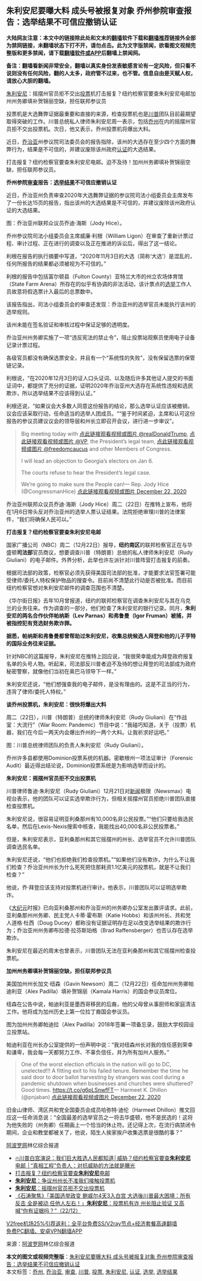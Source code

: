  <h2>朱利安尼要曝大料 成头号被报复对象 乔州参院审查报告：选举结果不可信应撤销认证</h2> <p class="notice"><b>大陆网友注意：本文中的链接除此处和文末的<a href="https://github.com/bannedbook/fanqiang" >翻墙</a>软件下载和<a href="https://github.com/killgcd/justmysocks/blob/master/README.md">翻墙推荐</a>链接外全部为禁网链接，未翻墙状态下打不开，请勿点击。此为文字版禁闻，欲看图文视频完整版和更多禁闻，请下载<a href="https://github.com/bannedbook/fanqiang">翻墙软件或APP</a>后翻墙上禁闻网。</p><p>备注：翻墙看新闻非常安全，翻墙以真实身份发表敏感言论有一定风险，但只看不说则没有任何风险，翻的人太多，政府管不过来，也不管。信息自由是天赋人权，请放心大胆的翻墙。</b></p>  <div class="entry"> <p id="summary"><a href="https://www.bannedbook.org/bnews/tag/%e6%9c%b1%e5%88%a9%e5%ae%89%e5%b0%bc/" class="st_tag internal_tag" rel="tag" title="标签 朱利安尼 下的日志">朱利安尼</a>：摇摆州官员拒不交出<a href="https://www.bannedbook.org/bnews/tag/%E6%8A%95%E7%A5%A8/" class="st_tag internal_tag" rel="tag" title="标签 投票 下的日志">投票</a>机打击报复？纽约检察官要查朱利安尼电邮加州州务卿填补贺锦丽空缺，担任联邦参议员</p> <p>投票机是大选舞弊证据最重要和直接的来源，检查投票机也是<a href="https://www.bannedbook.org/bnews/tag/%e5%b7%9d%e6%99%ae/" class="st_tag internal_tag" rel="tag" title="标签 川普 下的日志">川普</a>团队目前最期望取得突破的工作。川普总统私人律师朱利安尼周一表示，包括<a href="https://www.bannedbook.org/bnews/tag/%E4%B9%94%E5%B7%9E/" class="st_tag internal_tag" rel="tag" title="标签 乔州 下的日志">乔州</a>在内的摇摆州官员拒不交出投票机。次日，他又表示，乔州投票机将爆出大料。</p> <p>近日，<a href="https://www.bannedbook.org/bnews/tag/%E4%B9%94%E6%B2%BB%E4%BA%9A/" class="st_tag internal_tag" rel="tag" title="标签 乔治亚 下的日志">乔治亚</a>州参议院司法委员会的报告指除，该州的大选存在至少四个方面的舞弊行为，结果是不可信的，并建议废除该州政府<a href="https://www.bannedbook.org/bnews/tag/%E8%AE%A4%E8%AF%81/" class="st_tag internal_tag" rel="tag" title="标签 认证 下的日志">认证</a>的大选结果。</p> <p>打击报复？纽约检察官要查朱利安尼电邮。迫不及待！加州州务卿填补贺锦丽空缺，担任联邦参议员。</p> <p><strong>乔州参院<a href="https://www.bannedbook.org/bnews/tag/%E5%AE%A1%E6%9F%A5/" class="st_tag internal_tag" rel="tag" title="标签 审查 下的日志">审查</a>报告：<a href="https://www.bannedbook.org/bnews/tag/%E9%80%89%E4%B8%BE%E7%BB%93%E6%9E%9C/" class="st_tag internal_tag" rel="tag" title="标签 选举结果 下的日志">选举结果</a>不可信应撤销认证</strong></p> <p>近日，乔治亚州负责审查2020年大选舞弊证据的参议院司法小组委员会主席发布了一份长达15页的报告，指出该州的大选结果是不可信的，并建议废除该州政府认证的大选结果。</p> <p>图：乔治亚州联邦众议员乔迪·海斯（Jody Hice）。</p> <p>乔州参议院司法小组委员会主席威廉·利根（William Ligon）在审查了重新计票过程、审计过程、正在进行的调查以及正在推进的诉讼后，得出了这一结论。</p> <p>利根在报告的执行摘要中写道，“2020年11月3日的大选（简称‘大选’）是混乱的，任何所报告的结果都必须被视为不可信的。”</p> <p>利根的报告中包括富尔顿县（Fulton County）亚特兰大市的州立农场体育馆（State Farm Arena）所存在的似乎有协调的非法活动，该计票点的<a href="https://www.bannedbook.org/bnews/tag/%e9%80%89%e4%b8%be/" class="st_tag internal_tag" rel="tag" title="标签 选举 下的日志">选举</a>工作人员故意将假选票计入最后的总票数中。</p> <p>该报告指出，司法小组委员会的审查还发现：乔治亚州的选举官员未能执行该州的选举规则。</p> <p>该州未能在签名验证和审核过程中保证足够的透明度。</p>  <p>乔治亚州州务卿实施了一项“违反宪法的禁止令”，阻止投票站观察员使用电子设备记录计票过程。</p> <p>各级官员都没有确保选票安全，并且有一个“系统性的失败”，没有保留选票的保管链记录。</p> <p>利根说，“在2020年12月3日的证人口头证词、以及随后许多其他证人提交的书面证词中，都提供了充分的证据，证明2020年乔治亚州大选存在系统性违规和选民欺诈，所以选举结果不应该得到认证。”</p> <p>利根还说，“如果议会大多数人同意这份报告的结论，那么选举认证应该被撤销，议会应该采取行动，任命适当的选举人团成员。““鉴于时间紧迫，主席和认可这份报告的参议员建议议会的领导层和州长立即召开会议，进行进一步审议”。</p> <blockquote><p>Big meeting today with <a href="https://twitter.com/realDonaldTrump?ref_src=twsrc%5Etfw">点此链接观看视频或图片 @realDonaldTrump</a>, <a href="https://twitter.com/VP?ref_src=twsrc%5Etfw">点此链接观看视频或图片 @VP</a>, the President&#8217;s legal team, <a href="https://twitter.com/freedomcaucus?ref_src=twsrc%5Etfw">点此链接观看视频或图片 @freedomcaucus</a> and other Members of Congress.</p> <p>I will lead an objection to Georgia&#8217;s electors on Jan 6.</p> <p>The courts refuse to hear the President&#8217;s legal case.</p> <p>We&#8217;re going to make sure the People can!— Rep. Jody Hice (@CongressmanHice) <a href="https://twitter.com/CongressmanHice/status/1341180474975268870?ref_src=twsrc%5Etfw">点此链接观看视频或图片 December 22, 2020</a></p></blockquote> <p>乔治亚州联邦众议员乔迪·海斯（Jody Hice）周二（22日）在推特上宣布，他将在1月6日带头反对乔治亚州的选举人票认证结果。法院拒绝审理川普的法律案件，“我们将确保人民可以。”</p> <p><strong>打击报复？纽约检察官要查朱利安尼电邮</strong></p> <p>国家广播公司（NBC）周二（12月22日）报导，<strong>纽约南区</strong>的联邦检察官正在与华盛顿<strong>司法部</strong>官员商议，想要调查川普（特朗普）总统的私人律师朱利安尼（Rudy Giuliani）的电子邮件。外界分析，此举也许左派针对川普阵营打击报复的前奏。</p> <p>根据司法部的政策，检察官必须先获得美国司法部的批准，才能要求法官签署可能受律师/委托人特权保护物品的搜查令。目前尚不清楚此行动是否被批准。而目前纽约检察官想对朱利安尼邮件的调查范围也不清楚。</p>  <p>《华尔街日报》去年10月曾报道，纽约的联邦检察官在调查朱利安尼与其在乌克兰的业务往来。作为调查的一部分，他们检查了朱利安尼的银行记录。同月，<strong>朱利安尼的两名合作伙伴帕纳斯（Lev Parnas）和弗鲁曼（Igor Fruman）被捕，并被指控犯有竞选财务欺诈罪。</strong></p> <p><strong>据悉，帕纳斯和弗鲁曼都曾帮助过朱利安尼，收集总统候选人拜登和他的儿子亨特的国际业务往来证据。</strong></p> <p>针对NBC的这篇报导，朱利安尼在推特上回应说，“我很荣幸能成为拜登政府报复名单的头号人物。听起来，司法部反川普者迫不及待的想让拜登的司法部成为政府秘密警察，就像他们当初在奥巴马领导下一样。”</p> <p>朱利安尼还说，“他们想强查我的电子邮件，是没有理由的。这是不正当的行为，违背了律师/委托人特权。”</p> <p><strong>谈乔州投票机，朱利安尼：很快将爆出大料</strong></p> <p>周二（22日），川普（特朗普）总统的律师朱利安尼（Rudy Giuliani）在“作战室：大流行”（War Room: Pandemic）节目中说：“我碰巧知道，关于（投票）机器，我们在今后一两天内会爆出乔州的一两个大料。让我祈求好运吧。”</p> <p>图：川普总统律师团队的负责人朱利安尼（Rudy Giuliani）。</p> <p>乔州许多县都使用Dominion投票系统的机器。密歇根州一项法证审计（Forensic Audit）最近得出结论说，Dominion投票系统是为影响选举而设计的。</p> <p><strong>朱利安尼：摇摆州官员拒不交出投票机</strong></p> <p>川普律师鲁迪·朱利安尼（Rudy Giuliani）12月21日对<span class='wp_keywordlink_affiliate'><a href="https://www.bannedbook.org/" title="新闻">新闻</a></span>极限（Newsmax）电视台表示，他的团队可以证实选举欺诈行为，但相关摇摆州官员拒绝川普团队直接检查投票机。</p> <p>朱利安尼说，很容易证明亚利桑那州有10,000名非公民投票。”“他们只要给我选民名单，然后在Lexis-Nexis搜索中核查，我能找出40,000名非公民投票者。”</p> <p>但是，朱利安尼表示，亚利桑那州和其它摇摆州的州长、选举官员不允许川普团队调查选民名单。</p>  <p>朱利安尼还说，“他们也拒绝我们检查投票机。”“如果他们没有欺诈，为什么不让我们检查？乔治亚州州长为什么死死把住那耗资1.1亿美元的投票机，就是不让我们检查？”</p> <p>他说，乔·拜登应该支持对投票机进行审计。他表示，川普团队可以证明选举欺诈。</p> <p>《<span class='wp_keywordlink_affiliate'><a href="http://www.epochtimes.com/" title="大纪元" target="_blank">大纪元</a></span>时报》已向亚利桑那州和乔治亚州的州务卿办公室发出置评请求。此前，亚利桑那州州务卿、民主党人卡蒂·霍布斯（Katie Hobbs）和该州州长、共和党人道格·杜西（Doug Ducey）都称没有证据证明存在足以改变选举结果的欺诈行为；乔治亚州州务卿布拉德‧拉芬斯珀格（Brad Raffensberger）也否认存在选举欺诈。</p> <p>朱利安尼在最近的周末也曾表示，川普团队无法在亚利桑那州和其它摇摆州检查投票机。</p> <p><strong>加州州务卿填补贺锦丽空缺，担任联邦参议员</strong></p> <p>美国加州州长加文·纽森（Gavin Newsom）周二（12月22日）任命加州州务卿帕迪利亚（Alex Padilla）填补贺锦丽（Kamala Harris）的国会参议员席位。</p> <p>纽森在公告中说，帕迪利亚是墨西哥移民的后裔，他的父母曾从事厨师和家庭清洁工作。他将成为加州历史上第一位拉丁裔国会参议员。</p> <p>图为加州州务卿帕迪拉（Alex Padilla）2018年签署一项备忘录，鼓励大学校园设立投票站。</p> <p>帕迪利亚在州长办公室提供的一份声明中说：“我对纽森州长对我的信任感到荣幸和谦卑，我会每一天都努力工作、不辜负信任，并为所有加州人服务。”</p> <blockquote><p>One of the worst election officials in the nation will go to DC, unelected!!! A fitting exit to his failed tenure. Remember the time he said door to door ballot harvesting by strangers was cool during a pandemic shutdown when businesses and churches were shuttered? Good times. <a href="https://t.co/g6pLSnwfFT">https://t.co/g6pLSnwfFT</a>— Harmeet K. Dhillon (@pnjaban) <a href="https://twitter.com/pnjaban/status/1341451419082055680?ref_src=twsrc%5Etfw">点此链接观看视频或图片 December 22, 2020</a></p></blockquote> <p>旧金山律师、湾区共和党全国委员会成员哈弥特·迪伦（Harmeet Dhillon）推文回应这一任命消息说：“全国最差的选举官员之一将去华盛顿，他不是民选的！这将为他失败的（州务卿）任期画上一个恰当的休止符。还记得上次，在流行病禁闭令期间，企业和教堂都被关了，他说，陌生人挨家挨户收集选票是很酷的事？”</p> <p><span class='wp_keywordlink_affiliate'><a href="https://www.aboluowang.com/" title="阿波罗网" target="_blank">阿波罗网</a></span>林亿综合报道</p>  <p></p> <p></p> <ul class='op-related-articles' title='相关阅读'> <li><a href='https://www.bannedbook.org/bnews/bannedvideo/20201223/1453374.html' target='_blank'>🔥川普白宫演说：我们巨大胜选人民都知道│威胁？纽约检察官要查<b>朱利安尼</b>电邮 │“真相工程”负责人：对抗威胁的方法就是曝光</a></li> <li><a href='https://www.bannedbook.org/bnews/cnnews/20201223/1453316.html' target='_blank'>打击报复？纽约检察官要查<b>朱利安尼</b>电邮</a></li> <li><a href='https://www.bannedbook.org/bnews/comments/20201223/1453156.html' target='_blank'><b>朱利安尼</b>：争议州州长不准我们接触投票机</a></li> <li><a href='https://www.bannedbook.org/bnews/cnnews/20201223/1453113.html' target='_blank'><b>朱利安尼</b>：摇摆州官员拒不交出投票机</a></li> <li><a href='https://www.bannedbook.org/bnews/bannedvideo/20201223/1453038.html' target='_blank'>《石涛聚焦》「美国选举政变 鲍威尔4天3入白宫 大选後川普最大困境：所有反击 全是被动 任他人左右！」<b>朱利安尼</b>：投票机有诈 州长阻止验证 又高喊“你有证据吗？”（22/12）</a></li> </ul> <p class="texttj"> <a href="https://www.bannedbook.org/forum23/topic22702.html" target="_blank">V2free机场25%引荐返利：全平台免费SS/V2ray节点+经济套餐高速翻墙</a><br/> <a href="https://github.com/bannedbook/fanqiang/wiki/%E7%A6%81%E9%97%BB%E7%BD%91%E5%AE%89%E5%8D%93%E7%BF%BB%E5%A2%99%E6%96%B0%E9%97%BBAPP" target="_blank">免费PC翻墙、安卓VPN翻墙APP</a></p><p> 来源：<a href="https://www.aboluowang.com/2020/1223/1537308.html" target="_blank">阿波罗网</a>林亿综合报道 </p><a name='sharetosocial'></a>       <div><b>本文的图文或视频完整版</b>：<a href='https://www.bannedbook.org/bnews/topimagenews/20201223/1453495.html'>朱利安尼要曝大料 成头号被报复对象 乔州参院审查报告：选举结果不可信应撤销认证</a></div>  </div><!--END ENTRY--> <div class="postfooter"> <div>本文标签：<a href="https://www.bannedbook.org/bnews/tag/%E4%B9%94%E5%B7%9E/" rel="tag">乔州</a>, <a href="https://www.bannedbook.org/bnews/tag/%E4%B9%94%E6%B2%BB%E4%BA%9A/" rel="tag">乔治亚</a>, <a href="https://www.bannedbook.org/bnews/tag/%E5%AE%A1%E6%9F%A5/" rel="tag">审查</a>, <a href="https://www.bannedbook.org/bnews/tag/%e5%b7%9d%e6%99%ae/" rel="tag">川普</a>, <a href="https://www.bannedbook.org/bnews/tag/%E6%8A%95%E7%A5%A8/" rel="tag">投票</a>, <a href="https://www.bannedbook.org/bnews/tag/%e6%9c%b1%e5%88%a9%e5%ae%89%e5%b0%bc/" rel="tag">朱利安尼</a>, <a href="https://www.bannedbook.org/bnews/tag/%E8%AE%A4%E8%AF%81/" rel="tag">认证</a>, <a href="https://www.bannedbook.org/bnews/tag/%e9%80%89%e4%b8%be/" rel="tag">选举</a>, <a href="https://www.bannedbook.org/bnews/tag/%E9%80%89%E4%B8%BE%E7%BB%93%E6%9E%9C/" rel="tag">选举结果</a></div>  </div><!--END POSTFOOTER--> 